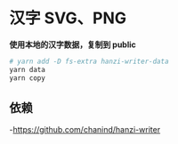 # 汉字 SVG、PNG

**使用本地的汉字数据，复制到 public**

```bash
# yarn add -D fs-extra hanzi-writer-data
yarn data
yarn copy
```

## 依赖

-https://github.com/chanind/hanzi-writer
